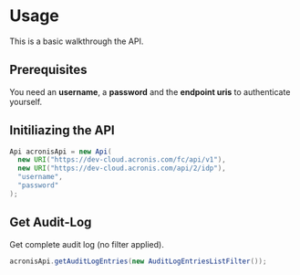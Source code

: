 # Usage
This is a basic walkthrough the API.

## Prerequisites
You need an __username__, a __password__ and the __endpoint uris__ to authenticate yourself.

## Initiliazing the API
```java
Api acronisApi = new Api(
  new URI("https://dev-cloud.acronis.com/fc/api/v1"),
  new URI("https://dev-cloud.acronis.com/api/2/idp"),
  "username",
  "password"
);
```

## Get Audit-Log
Get complete audit log (no filter applied).

```java
acronisApi.getAuditLogEntries(new AuditLogEntriesListFilter());
```